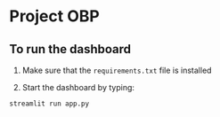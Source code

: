 # Project OBP

## To run the dashboard

1. Make sure that the `requirements.txt` file is installed

2. Start the dashboard by typing:

```streamlit run app.py```